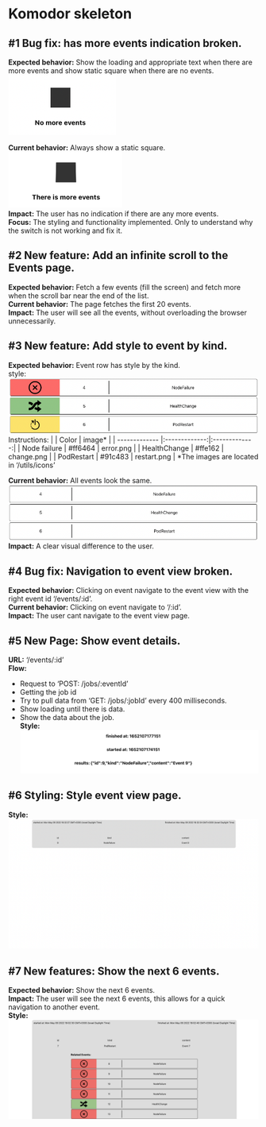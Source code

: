 # Komodor skeleton

## #1 Bug fix: has more events indication broken.

**Expected behavior:** Show the loading and appropriate text when there are more events and show static square when there are no events.\
![#1 expected behavior.](public/images/1Expected.png)

**Current behavior:** Always show a static square.\
![#1 current behavior.](/public/images/1Current.png)\
**Impact:** The user has no indication if there are any more events.\
**Focus:** The styling and functionality implemented. Only to understand why the switch is not working and fix it.

## #2 New feature: Add an infinite scroll to the Events page.

**Expected behavior:** Fetch a few events (fill the screen) and fetch more when the scroll bar near the end of the list.\
**Current behavior:** The page fetches the first 20 events.\
**Impact:** The user will see all the events, without overloading the browser unnecessarily.

## #3 New feature: Add style to event by kind.

**Expected behavior:** Event row has style by the kind.\
style:\
![#3 expected behavior.](/public/images/3Expected.png)\
Instructions:
| | Color | image* |
| ------------- |:-------------:|:-------------:|
| Node failure | #ff6464 | error.png |
| HealthChange | #ffe162 | change.png |
| PodRestart | #91c483 | restart.png |
*The images are located in ‘/utils/icons’

**Current behavior:** All events look the same.
![#3 expected behavior.](/public/images/3Current.png)
**Impact:** A clear visual difference to the user.

## #4 Bug fix: Navigation to event view broken.

**Expected behavior:** Clicking on event navigate to the event view with the right event id ‘/events/:id’. \
**Current behavior:** Clicking on event navigate to ‘/:id’.\
**Impact:** The user cant navigate to the event view page.

## #5 New Page: Show event details.

**URL:** ‘/events/:id’\
**Flow:**

- Request to ‘POST: /jobs/:eventId’
- Getting the job id
- Try to pull data from ‘GET: /jobs/:jobId’ every 400 milliseconds.
- Show loading until there is data.
- Show the data about the job.\
  **Style:**\
  ![#5 Style.](/public/images/5Style.png)

## #6 Styling: Style event view page.

**Style:**\
![#6 Style.](/public/images/6Style.png)

## #7 New features: Show the next 6 events.

**Expected behavior:** Show the next 6 events.\
**Impact:** The user will see the next 6 events, this allows for a quick navigation to another event.\
**Style:**\
![#7 Style.](/public/images/7Style.png)
